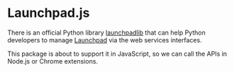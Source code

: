# Launchpad.js

There is an official Python library [launchpadlib](https://pypi.org/project/launchpadlib/) that can
help Python developers to manage [Launchpad](https://launchpad.net/) via the web services interfaces. 

This package is about to support it in JavaScript, so we can call the APIs in Node.js or
Chrome extensions.

